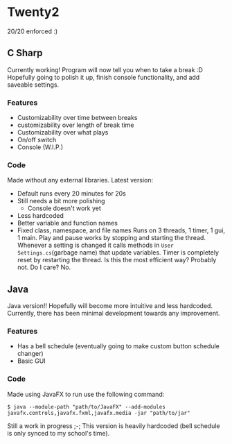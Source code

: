 # Twenty2
20/20 enforced :)

## C Sharp
Currently working! Program will now tell you when to take a break :D Hopefully going to polish it up, finish console functionality, and add saveable settings.
### Features
- Customizability over time between breaks
- customizability over length of break time
- Customizability over what plays
- On/off switch
- Console (W.I.P.)
### Code
Made without any external libraries.
Latest version:
- Default runs every 20 minutes for 20s
- Still needs a bit more polishing
    - Console doesn't work yet
- Less hardcoded
- Better variable and function names
- Fixed class, namespace, and file names
Runs on 3 threads, 1 timer, 1 gui, 1 main. Play and pause works by stopping and starting the thread. Whenever a setting is changed it calls methods in `User Settings.cs`(garbage name) that update variables. Timer is completely reset by restarting the thread. Is this the most efficient way? Probably not. Do I care? No.

## Java
Java version!! Hopefully will become more intuitive and less hardcoded. Currently, there has been minimal development towards any improvement.
### Features
- Has a bell schedule (eventually going to make custom button schedule changer)
- Basic GUI
### Code
Made using JavaFX to run use the following command:
```
$ java --module-path "path/to/JavaFX" --add-modules javafx.controls,javafx.fxml,javafx.media -jar "path/to/jar"
```
Still a work in progress ;-;
This version is heavily hardcoded (bell schedule is only synced to my school's time).
